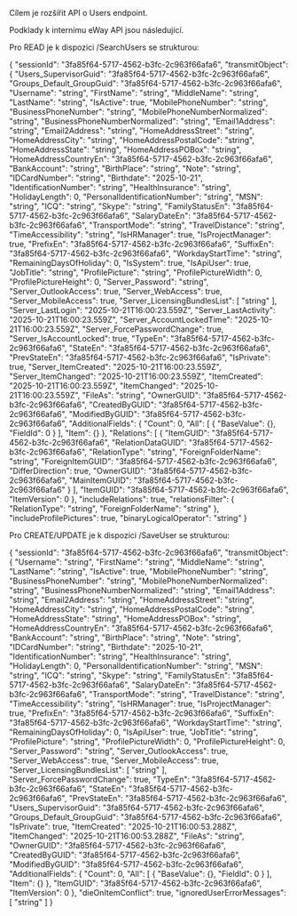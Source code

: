 Cílem je rozšířit API o Users endpoint.

Podklady k internímu eWay API jsou následující.

Pro READ je k dispozici /SearchUsers se strukturou:

{
  "sessionId": "3fa85f64-5717-4562-b3fc-2c963f66afa6",
  "transmitObject": {
    "Users_SupervisorGuid": "3fa85f64-5717-4562-b3fc-2c963f66afa6",
    "Groups_Default_GroupGuid": "3fa85f64-5717-4562-b3fc-2c963f66afa6",
    "Username": "string",
    "FirstName": "string",
    "MiddleName": "string",
    "LastName": "string",
    "IsActive": true,
    "MobilePhoneNumber": "string",
    "BusinessPhoneNumber": "string",
    "MobilePhoneNumberNormalized": "string",
    "BusinessPhoneNumberNormalized": "string",
    "Email1Address": "string",
    "Email2Address": "string",
    "HomeAddressStreet": "string",
    "HomeAddressCity": "string",
    "HomeAddressPostalCode": "string",
    "HomeAddressState": "string",
    "HomeAddressPOBox": "string",
    "HomeAddressCountryEn": "3fa85f64-5717-4562-b3fc-2c963f66afa6",
    "BankAccount": "string",
    "BirthPlace": "string",
    "Note": "string",
    "IDCardNumber": "string",
    "Birthdate": "2025-10-21",
    "IdentificationNumber": "string",
    "HealthInsurance": "string",
    "HolidayLength": 0,
    "PersonalIdentificationNumber": "string",
    "MSN": "string",
    "ICQ": "string",
    "Skype": "string",
    "FamilyStatusEn": "3fa85f64-5717-4562-b3fc-2c963f66afa6",
    "SalaryDateEn": "3fa85f64-5717-4562-b3fc-2c963f66afa6",
    "TransportMode": "string",
    "TravelDistance": "string",
    "TimeAccessibility": "string",
    "IsHRManager": true,
    "IsProjectManager": true,
    "PrefixEn": "3fa85f64-5717-4562-b3fc-2c963f66afa6",
    "SuffixEn": "3fa85f64-5717-4562-b3fc-2c963f66afa6",
    "WorkdayStartTime": "string",
    "RemainingDaysOfHoliday": 0,
    "IsSystem": true,
    "IsApiUser": true,
    "JobTitle": "string",
    "ProfilePicture": "string",
    "ProfilePictureWidth": 0,
    "ProfilePictureHeight": 0,
    "Server_Password": "string",
    "Server_OutlookAccess": true,
    "Server_WebAccess": true,
    "Server_MobileAccess": true,
    "Server_LicensingBundlesList": [
      "string"
    ],
    "Server_LastLogin": "2025-10-21T16:00:23.559Z",
    "Server_LastActivity": "2025-10-21T16:00:23.559Z",
    "Server_AccountLockedTime": "2025-10-21T16:00:23.559Z",
    "Server_ForcePasswordChange": true,
    "Server_IsAccountLocked": true,
    "TypeEn": "3fa85f64-5717-4562-b3fc-2c963f66afa6",
    "StateEn": "3fa85f64-5717-4562-b3fc-2c963f66afa6",
    "PrevStateEn": "3fa85f64-5717-4562-b3fc-2c963f66afa6",
    "IsPrivate": true,
    "Server_ItemCreated": "2025-10-21T16:00:23.559Z",
    "Server_ItemChanged": "2025-10-21T16:00:23.559Z",
    "ItemCreated": "2025-10-21T16:00:23.559Z",
    "ItemChanged": "2025-10-21T16:00:23.559Z",
    "FileAs": "string",
    "OwnerGUID": "3fa85f64-5717-4562-b3fc-2c963f66afa6",
    "CreatedByGUID": "3fa85f64-5717-4562-b3fc-2c963f66afa6",
    "ModifiedByGUID": "3fa85f64-5717-4562-b3fc-2c963f66afa6",
    "AdditionalFields": {
      "Count": 0,
      "All": [
        {
          "BaseValue": {},
          "FieldId": 0
        }
      ],
      "Item": {}
    },
    "Relations": [
      {
        "ItemGUID": "3fa85f64-5717-4562-b3fc-2c963f66afa6",
        "RelationDataGUID": "3fa85f64-5717-4562-b3fc-2c963f66afa6",
        "RelationType": "string",
        "ForeignFolderName": "string",
        "ForeignItemGUID": "3fa85f64-5717-4562-b3fc-2c963f66afa6",
        "DifferDirection": true,
        "OwnerGUID": "3fa85f64-5717-4562-b3fc-2c963f66afa6",
        "MainItemGUID": "3fa85f64-5717-4562-b3fc-2c963f66afa6"
      }
    ],
    "ItemGUID": "3fa85f64-5717-4562-b3fc-2c963f66afa6",
    "ItemVersion": 0
  },
  "includeRelations": true,
  "relationsFilter": {
    "RelationType": "string",
    "ForeignFolderName": "string"
  },
  "includeProfilePictures": true,
  "binaryLogicalOperator": "string"
}


Pro CREATE/UPDATE je k dispozici /SaveUser se strukturou:

{
  "sessionId": "3fa85f64-5717-4562-b3fc-2c963f66afa6",
  "transmitObject": {
    "Username": "string",
    "FirstName": "string",
    "MiddleName": "string",
    "LastName": "string",
    "IsActive": true,
    "MobilePhoneNumber": "string",
    "BusinessPhoneNumber": "string",
    "MobilePhoneNumberNormalized": "string",
    "BusinessPhoneNumberNormalized": "string",
    "Email1Address": "string",
    "Email2Address": "string",
    "HomeAddressStreet": "string",
    "HomeAddressCity": "string",
    "HomeAddressPostalCode": "string",
    "HomeAddressState": "string",
    "HomeAddressPOBox": "string",
    "HomeAddressCountryEn": "3fa85f64-5717-4562-b3fc-2c963f66afa6",
    "BankAccount": "string",
    "BirthPlace": "string",
    "Note": "string",
    "IDCardNumber": "string",
    "Birthdate": "2025-10-21",
    "IdentificationNumber": "string",
    "HealthInsurance": "string",
    "HolidayLength": 0,
    "PersonalIdentificationNumber": "string",
    "MSN": "string",
    "ICQ": "string",
    "Skype": "string",
    "FamilyStatusEn": "3fa85f64-5717-4562-b3fc-2c963f66afa6",
    "SalaryDateEn": "3fa85f64-5717-4562-b3fc-2c963f66afa6",
    "TransportMode": "string",
    "TravelDistance": "string",
    "TimeAccessibility": "string",
    "IsHRManager": true,
    "IsProjectManager": true,
    "PrefixEn": "3fa85f64-5717-4562-b3fc-2c963f66afa6",
    "SuffixEn": "3fa85f64-5717-4562-b3fc-2c963f66afa6",
    "WorkdayStartTime": "string",
    "RemainingDaysOfHoliday": 0,
    "IsApiUser": true,
    "JobTitle": "string",
    "ProfilePicture": "string",
    "ProfilePictureWidth": 0,
    "ProfilePictureHeight": 0,
    "Server_Password": "string",
    "Server_OutlookAccess": true,
    "Server_WebAccess": true,
    "Server_MobileAccess": true,
    "Server_LicensingBundlesList": [
      "string"
    ],
    "Server_ForcePasswordChange": true,
    "TypeEn": "3fa85f64-5717-4562-b3fc-2c963f66afa6",
    "StateEn": "3fa85f64-5717-4562-b3fc-2c963f66afa6",
    "PrevStateEn": "3fa85f64-5717-4562-b3fc-2c963f66afa6",
    "Users_SupervisorGuid": "3fa85f64-5717-4562-b3fc-2c963f66afa6",
    "Groups_Default_GroupGuid": "3fa85f64-5717-4562-b3fc-2c963f66afa6",
    "IsPrivate": true,
    "ItemCreated": "2025-10-21T16:00:53.288Z",
    "ItemChanged": "2025-10-21T16:00:53.288Z",
    "FileAs": "string",
    "OwnerGUID": "3fa85f64-5717-4562-b3fc-2c963f66afa6",
    "CreatedByGUID": "3fa85f64-5717-4562-b3fc-2c963f66afa6",
    "ModifiedByGUID": "3fa85f64-5717-4562-b3fc-2c963f66afa6",
    "AdditionalFields": {
      "Count": 0,
      "All": [
        {
          "BaseValue": {},
          "FieldId": 0
        }
      ],
      "Item": {}
    },
    "ItemGUID": "3fa85f64-5717-4562-b3fc-2c963f66afa6",
    "ItemVersion": 0
  },
  "dieOnItemConflict": true,
  "ignoredUserErrorMessages": [
    "string"
  ]
}